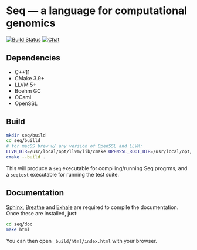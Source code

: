 # Seq — a language for computational genomics

[![Build Status](https://travis-ci.com/seq-lang/seq.svg?token=QGRVvAxcSasMm4MgJvYL&branch=master)](https://travis-ci.com/seq-lang/seq)
[![Chat](https://img.shields.io/gitter/room/seq-lang/Development.svg)](https://gitter.im/seq-lang/Development)

## Dependencies

- C++11
- CMake 3.9+
- LLVM 5+
- Boehm GC
- OCaml
- OpenSSL


## Build

```bash
mkdir seq/build
cd seq/builld
# for macOS brew w/ any version of OpenSSL and LLVM:
LLVM_DIR=/usr/local/opt/llvm/lib/cmake OPENSSL_ROOT_DIR=/usr/local/opt/openssl cmake ..
cmake --build .
```

This will produce a `seq` executable for compiling/running Seq progrms, and a `seqtest` executable for running the test suite.


## Documentation

[Sphinx](http://www.sphinx-doc.org), [Breathe](https://breathe.readthedocs.io/en/latest/) and [Exhale](https://exhale.readthedocs.io/en/latest/index.html) are required to compile the documentation. Once these are installed, just:

```bash
cd seq/doc
make html
```

You can then open `_build/html/index.html` with your browser.
